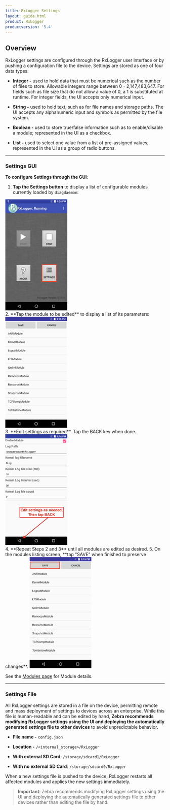 ```yaml
---
title: RxLogger Settings
layout: guide.html
product: RxLogger
productversion: '5.4'
---
```


## Overview
RxLogger settings are configured through the RxLogger user interface or by pushing a configuration file to the device. Settings are stored as one of four data types: 

* **Integer -** used to hold data that must be numerical such as the number of files to store. Allowable integers range between 0 - 2,147,483,647. For fields such as file size that do not allow a value of 0, a 1 is substituted at runtime. For integer fields, the UI accepts only numerical input.  

* **String -** used to hold text, such as for file names and storage paths. The UI accepts any alphanumeric input and symbols as permitted by the file system. 

* **Boolean -** used to store true/false information such as to enable/disable a module; represented in the UI as a checkbox.

* **List -** used to select one value from a list of pre-assigned values; represented in the UI as a group of radio buttons. 

-----

### Settings GUI

**To configure Settings through the GUI**: 

1. **Tap the Settings button** to display a list of configurable modules currently loaded by `diagdaemon`: 
<img alt="" style="height:350px" src="rxlogger_running.png"/>
<br>
2. **Tap the module to be edited** to display a list of its parameters: 
<img alt="" style="height:350px" src="rxlogger_settings_screen.png"/>
<br>
3. **Edit settings as required**. Tap the BACK key when done. 
<img alt="" style="height:350px" src="rxlogger_module_settings.png"/>
<br>
4. **Repeat Steps 2 and 3** until all modules are edited as desired. 
5. On the modules listing screen, **tap "SAVE" when finished to preserve changes**.  
<img alt="" style="height:350px" src="rxlogger_settings_save.png"/>
<br>

See the [Modules page](../modules) for Module details. 

----

### Settings File

All RxLogger settings are stored in a file on the device, permitting remote and mass deployment of settings to devices across an enterprise. While this file is human-readable and can be edited by hand, **Zebra recommends modifying RxLogger settings using the UI and deploying the automatically generated settings file to other devices** to avoid unpredictable behavior.

* **File name -** `config.json`

* **Location -** `/<internal_storage>/RxLogger` 

* **With external SD Card**: 
`/storage/sdcard1/RxLogger`

* **With no external SD Card**: 
`/storage/sdcard0/RxLogger`

When a new settings file is pushed to the device, RxLogger restarts all affected modules and applies the new settings immediately. 

>**Important**: Zebra recommends modifying RxLogger settings using the UI and deploying the automatically generated settings file to other devices rather than editing the file by hand.  





